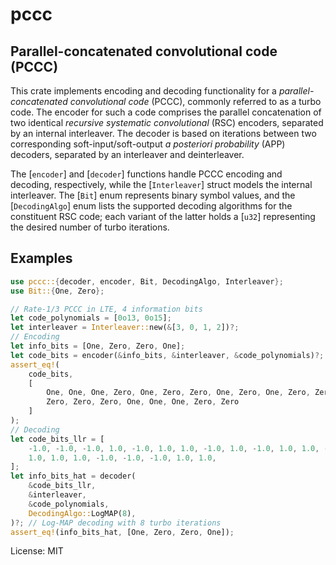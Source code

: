 # pccc

## Parallel-concatenated convolutional code (PCCC)

This crate implements encoding and decoding functionality for a _parallel-concatenated
convolutional code_ (PCCC), commonly referred to as a turbo code. The encoder for such a code
comprises the parallel concatenation of two identical _recursive systematic convolutional_ (RSC)
encoders, separated by an internal interleaver. The decoder is based on iterations between two
corresponding soft-input/soft-output _a posteriori probability_ (APP) decoders, separated by an
interleaver and deinterleaver.

The [`encoder`] and [`decoder`] functions handle PCCC encoding and decoding, respectively,
while the [`Interleaver`] struct models the internal interleaver. The [`Bit`] enum represents
binary symbol values, and the [`DecodingAlgo`] enum lists the supported decoding algorithms for
the constituent RSC code; each variant of the latter holds a [`u32`] representing the desired
number of turbo iterations.

## Examples

```rust
use pccc::{decoder, encoder, Bit, DecodingAlgo, Interleaver};
use Bit::{One, Zero};

// Rate-1/3 PCCC in LTE, 4 information bits
let code_polynomials = [0o13, 0o15];
let interleaver = Interleaver::new(&[3, 0, 1, 2])?;
// Encoding
let info_bits = [One, Zero, Zero, One];
let code_bits = encoder(&info_bits, &interleaver, &code_polynomials)?;
assert_eq!(
    code_bits,
    [
        One, One, One, Zero, One, Zero, Zero, One, Zero, One, Zero, Zero, One, Zero, One, One,
        Zero, Zero, Zero, One, One, One, Zero, Zero
    ]
);
// Decoding
let code_bits_llr = [
    -1.0, -1.0, -1.0, 1.0, -1.0, 1.0, 1.0, -1.0, 1.0, -1.0, 1.0, 1.0, -1.0, 1.0, -1.0, -1.0,
    1.0, 1.0, 1.0, -1.0, -1.0, -1.0, 1.0, 1.0,
];
let info_bits_hat = decoder(
    &code_bits_llr,
    &interleaver,
    &code_polynomials,
    DecodingAlgo::LogMAP(8),
)?; // Log-MAP decoding with 8 turbo iterations
assert_eq!(info_bits_hat, [One, Zero, Zero, One]);
```

License: MIT
